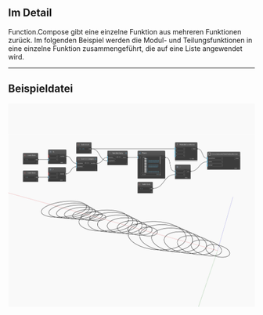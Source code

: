 ## Im Detail
Function.Compose gibt eine einzelne Funktion aus mehreren Funktionen zurück. Im folgenden Beispiel werden die Modul- und Teilungsfunktionen in eine einzelne Funktion zusammengeführt, die auf eine Liste angewendet wird.
___
## Beispieldatei

![Function Compose](./CoreNodeModels.HigherOrder.ComposeFunctions_img.jpg)

